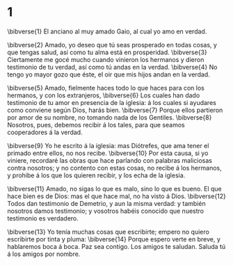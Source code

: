 # 1 
\bibverse{1} El anciano al muy amado Gaio, al cual yo amo en verdad. 

\bibverse{2} Amado, yo deseo que tú seas prosperado en todas cosas, y que tengas salud, así como tu alma está en prosperidad. \bibverse{3} Ciertamente me gocé mucho cuando vinieron los hermanos y dieron testimonio de tu verdad, así como tú andas en la verdad. \bibverse{4} No tengo yo mayor gozo que éste, el oir que mis hijos andan en la verdad. 

\bibverse{5} Amado, fielmente haces todo lo que haces para con los hermanos, y con los extranjeros, \bibverse{6} Los cuales han dado testimonio de tu amor en presencia de la iglesia: á los cuales si ayudares como conviene según Dios, harás bien. \bibverse{7} Porque ellos partieron por amor de su nombre, no tomando nada de los Gentiles. \bibverse{8} Nosotros, pues, debemos recibir á los tales, para que seamos cooperadores á la verdad. 

\bibverse{9} Yo he escrito á la iglesia: mas Diótrefes, que ama tener el primado entre ellos, no nos recibe. \bibverse{10} Por esta causa, si yo viniere, recordaré las obras que hace parlando con palabras maliciosas contra nosotros; y no contento con estas cosas, no recibe á los hermanos, y prohibe á los que los quieren recibir, y los echa de la iglesia. 

\bibverse{11} Amado, no sigas lo que es malo, sino lo que es bueno. El que hace bien es de Dios: mas el que hace mal, no ha visto á Dios. \bibverse{12} Todos dan testimonio de Demetrio, y aun la misma verdad: y también nosotros damos testimonio; y vosotros habéis conocido que nuestro testimonio es verdadero. 

\bibverse{13} Yo tenía muchas cosas que escribirte; empero no quiero escribirte por tinta y pluma: \bibverse{14} Porque espero verte en breve, y hablaremos boca á boca. Paz sea contigo. Los amigos te saludan. Saluda tú á los amigos por nombre. 
